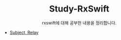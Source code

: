 <div align="center"><h1>Study-RxSwift</h1></div>

<p align="center">
  rxswift에 대해 공부한 내용을 정리합니다.
</p>

- [Subject, Relay](https://github.com/choidam/study-rxswift/blob/main/subject/subject.md)

